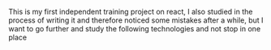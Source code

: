 This is my first independent training project on react, I also studied in the process of writing it and therefore noticed some mistakes after a while, but I want to go further and study the following technologies and not stop in one place
